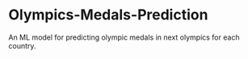 # Olympics-Medals-Prediction
An ML model for predicting olympic medals in next olympics for each country.
